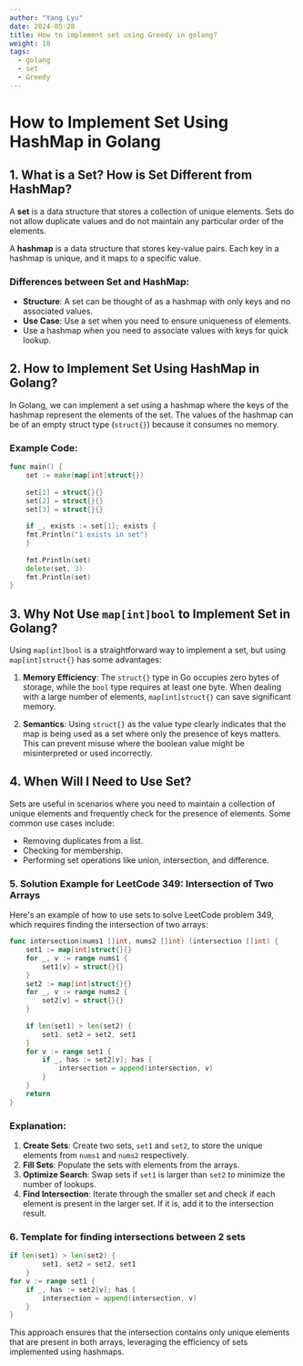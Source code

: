 ```yaml
---
author: "Yang Lyu"
date: 2024-05-28
title: How to implement set using Greedy in golang?
weight: 10
tags:
  - golang
  - set
  - Greedy
---
```

# How to Implement Set Using HashMap in Golang

## 1. What is a Set? How is Set Different from HashMap?

A **set** is a data structure that stores a collection of unique elements. 
Sets do not allow duplicate values and do not maintain any particular order of the elements.

A **hashmap** is a data structure that stores key-value pairs. Each key in a hashmap is unique, and it maps to a specific value.

### Differences between Set and HashMap:
- **Structure**: A set can be thought of as a hashmap with only keys and no associated values.
- **Use Case**: Use a set when you need to ensure uniqueness of elements. 
- Use a hashmap when you need to associate values with keys for quick lookup.

## 2. How to Implement Set Using HashMap in Golang?

In Golang, we can implement a set using a hashmap where the keys of the hashmap represent the elements of the set. The values of the hashmap can be of an empty struct type (`struct{}`) because it consumes no memory.

### Example Code:

```go
func main() {
    set := make(map[int]struct{})
    
    set[1] = struct{}{}
    set[2] = struct{}{}
    set[3] = struct{}{}
    
    if _, exists := set[1]; exists {
    fmt.Println("1 exists in set")
    }
    
    fmt.Println(set)
    delete(set, 3)
    fmt.Println(set)
}
```

## 3. Why Not Use `map[int]bool` to Implement Set in Golang?

Using `map[int]bool` is a straightforward way to implement a set, but using `map[int]struct{}` has some advantages:

1. **Memory Efficiency**: The `struct{}` type in Go occupies zero bytes of storage, while the `bool` type requires at least one byte. When dealing with a large number of elements, `map[int]struct{}` can save significant memory.
   
2. **Semantics**: Using `struct{}` as the value type clearly indicates that the map is being used as a set where only the presence of keys matters. This can prevent misuse where the boolean value might be misinterpreted or used incorrectly.

## 4. When Will I Need to Use Set?

Sets are useful in scenarios where you need to maintain a collection of unique elements and frequently check for the presence of elements. Some common use cases include:
- Removing duplicates from a list.
- Checking for membership.
- Performing set operations like union, intersection, and difference.

### 5. Solution Example for LeetCode 349: Intersection of Two Arrays

Here's an example of how to use sets to solve LeetCode problem 349, which requires finding the intersection of two arrays:

```go
func intersection(nums1 []int, nums2 []int) (intersection []int) {
    set1 := map[int]struct{}{}
    for _, v := range nums1 {
        set1[v] = struct{}{}
    }
    set2 := map[int]struct{}{}
    for _, v := range nums2 {
        set2[v] = struct{}{}
    }
	
    if len(set1) > len(set2) {
        set1, set2 = set2, set1
    }
    for v := range set1 {
        if _, has := set2[v]; has {
            intersection = append(intersection, v)
        }
    }
    return
}
```

### Explanation:
1. **Create Sets**: Create two sets, `set1` and `set2`, to store the unique elements from `nums1` and `nums2` respectively.
2. **Fill Sets**: Populate the sets with elements from the arrays.
3. **Optimize Search**: Swap sets if `set1` is larger than `set2` to minimize the number of lookups.
4. **Find Intersection**: Iterate through the smaller set and check if each element is present in the larger set. If it is, add it to the intersection result.

### 6. Template for finding intersections between 2 sets

```go
if len(set1) > len(set2) {
        set1, set2 = set2, set1
    }
for v := range set1 {
    if _, has := set2[v]; has {
        intersection = append(intersection, v)
    }
}
```

This approach ensures that the intersection contains only unique elements that are present in both arrays, leveraging the efficiency of sets implemented using hashmaps.
